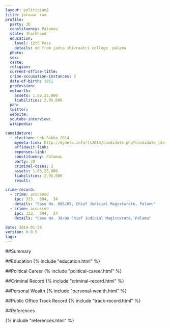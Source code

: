 ```yaml
---
layout: politician2
title: jorawar ram
profile: 
  party: JD
  constituency: Palamau
  state: Jharkhand
  education: 
    level: 12th Pass
    details: ed from janta shivraatri college  palamu
  photo: 
  sex: 
  caste: 
  religion: 
  current-office-title: 
  crime-accusation-instances: 2
  date-of-birth: 1951
  profession: 
  networth: 
    assets: 1,65,25,000
    liabilities: 2,05,000
  pan: 
  twitter: 
  website: 
  youtube-interview: 
  wikipedia: 

candidature: 
  - election: Lok Sabha 2014
    myneta-link: http://myneta.info/ls2014/candidate.php?candidate_id=1260
    affidavit-link: 
    expenses-link: 
    constituency: Palamau 
    party: JD
    criminal-cases: 2
    assets: 1,65,25,000
    liabilities: 2,05,000
    result:  

crime-record: 
  - crime: accussed
    ipc: 323,  504,  34
    details: "Case No. 686/05, Chief Judicial Magistarate, Palamu" 
  - crime: accussed
    ipc: 323,  504,  34
    details: "Case No. 38/08 Chief Judicial Magistarate, Palamu" 

date: 2014-01-28
version: 0.0.5
tags: 
---
```

##Summary


##Education
{% include "education.html" %}


##Political Career
{% include "political-career.html" %}


##Criminal Record
{% include "criminal-record.html" %}


##Personal Wealth
{% include "personal-wealth.html" %}


##Public Office Track Record
{% include "track-record.html" %}


##References


{% include "references.html" %}